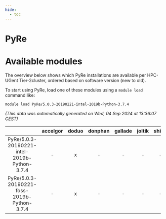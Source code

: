 ```yaml
---
hide:
  - toc
---
```


PyRe
====

# Available modules


The overview below shows which PyRe installations are available per HPC-UGent Tier-2cluster, ordered based on software version (new to old).

To start using PyRe, load one of these modules using a `module load` command like:

```shell
module load PyRe/5.0.3-20190221-intel-2019b-Python-3.7.4
```

*(This data was automatically generated on Wed, 04 Sep 2024 at 13:36:07 CEST)*  

| |accelgor|doduo|donphan|gallade|joltik|shinx|skitty|
| :---: | :---: | :---: | :---: | :---: | :---: | :---: | :---: |
|PyRe/5.0.3-20190221-intel-2019b-Python-3.7.4|-|x|-|-|-|-|x|
|PyRe/5.0.3-20190221-foss-2019b-Python-3.7.4|-|x|-|-|-|-|x|
